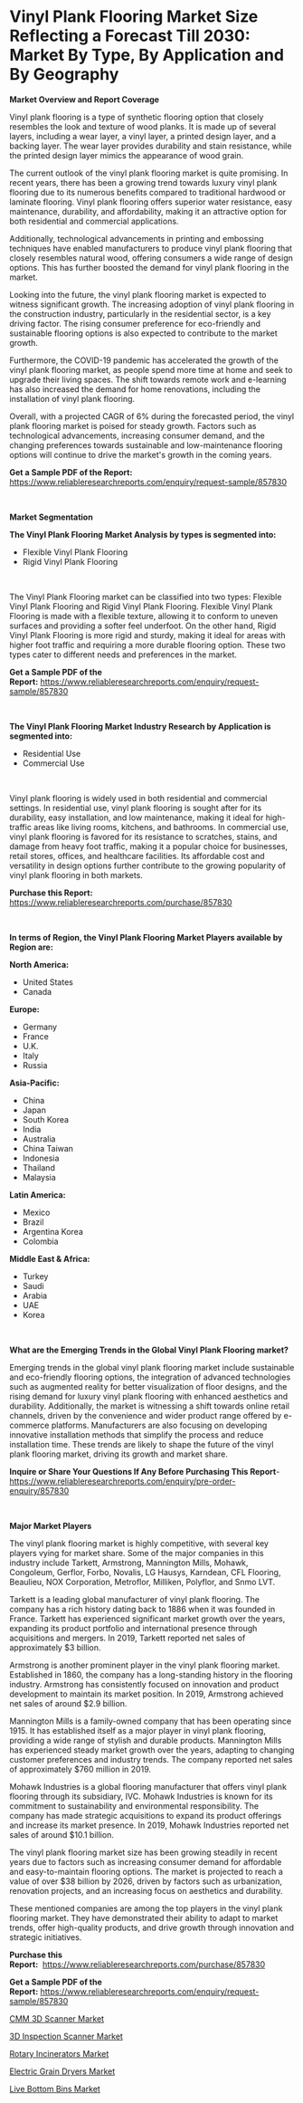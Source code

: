 <p><h1>Vinyl Plank Flooring Market Size Reflecting a Forecast Till 2030: Market By Type, By Application and By Geography</h1></p><p><strong>Market Overview and Report Coverage</strong></p>
<p><p>Vinyl plank flooring is a type of synthetic flooring option that closely resembles the look and texture of wood planks. It is made up of several layers, including a wear layer, a vinyl layer, a printed design layer, and a backing layer. The wear layer provides durability and stain resistance, while the printed design layer mimics the appearance of wood grain.</p><p>The current outlook of the vinyl plank flooring market is quite promising. In recent years, there has been a growing trend towards luxury vinyl plank flooring due to its numerous benefits compared to traditional hardwood or laminate flooring. Vinyl plank flooring offers superior water resistance, easy maintenance, durability, and affordability, making it an attractive option for both residential and commercial applications.</p><p>Additionally, technological advancements in printing and embossing techniques have enabled manufacturers to produce vinyl plank flooring that closely resembles natural wood, offering consumers a wide range of design options. This has further boosted the demand for vinyl plank flooring in the market.</p><p>Looking into the future, the vinyl plank flooring market is expected to witness significant growth. The increasing adoption of vinyl plank flooring in the construction industry, particularly in the residential sector, is a key driving factor. The rising consumer preference for eco-friendly and sustainable flooring options is also expected to contribute to the market growth.</p><p>Furthermore, the COVID-19 pandemic has accelerated the growth of the vinyl plank flooring market, as people spend more time at home and seek to upgrade their living spaces. The shift towards remote work and e-learning has also increased the demand for home renovations, including the installation of vinyl plank flooring.</p><p>Overall, with a projected CAGR of 6% during the forecasted period, the vinyl plank flooring market is poised for steady growth. Factors such as technological advancements, increasing consumer demand, and the changing preferences towards sustainable and low-maintenance flooring options will continue to drive the market's growth in the coming years.</p></p>
<p><strong>Get a Sample PDF of the Report:</strong> <a href="https://www.reliableresearchreports.com/enquiry/request-sample/857830">https://www.reliableresearchreports.com/enquiry/request-sample/857830</a></p>
<p>&nbsp;</p>
<p><strong>Market Segmentation</strong></p>
<p><strong>The Vinyl Plank Flooring Market Analysis by types is segmented into:</strong></p>
<p><ul><li>Flexible Vinyl Plank Flooring</li><li>Rigid Vinyl Plank Flooring</li></ul></p>
<p>&nbsp;</p>
<p><p>The Vinyl Plank Flooring market can be classified into two types: Flexible Vinyl Plank Flooring and Rigid Vinyl Plank Flooring. Flexible Vinyl Plank Flooring is made with a flexible texture, allowing it to conform to uneven surfaces and providing a softer feel underfoot. On the other hand, Rigid Vinyl Plank Flooring is more rigid and sturdy, making it ideal for areas with higher foot traffic and requiring a more durable flooring option. These two types cater to different needs and preferences in the market.</p></p>
<p><strong>Get a Sample PDF of the Report:</strong>&nbsp;<a href="https://www.reliableresearchreports.com/enquiry/request-sample/857830">https://www.reliableresearchreports.com/enquiry/request-sample/857830</a></p>
<p>&nbsp;</p>
<p><strong>The Vinyl Plank Flooring Market Industry Research by Application is segmented into:</strong></p>
<p><ul><li>Residential Use</li><li>Commercial Use</li></ul></p>
<p>&nbsp;</p>
<p><p>Vinyl plank flooring is widely used in both residential and commercial settings. In residential use, vinyl plank flooring is sought after for its durability, easy installation, and low maintenance, making it ideal for high-traffic areas like living rooms, kitchens, and bathrooms. In commercial use, vinyl plank flooring is favored for its resistance to scratches, stains, and damage from heavy foot traffic, making it a popular choice for businesses, retail stores, offices, and healthcare facilities. Its affordable cost and versatility in design options further contribute to the growing popularity of vinyl plank flooring in both markets.</p></p>
<p><strong>Purchase this Report:</strong>&nbsp; <a href="https://www.reliableresearchreports.com/purchase/857830">https://www.reliableresearchreports.com/purchase/857830</a></p>
<p>&nbsp;</p>
<p><strong>In terms of Region, the Vinyl Plank Flooring Market Players available by Region are:</strong></p>
<p>
    <p> <strong> North America: </strong>
        <ul>
            <li>United States</li>
            <li>Canada</li>
        </ul>
        </p> 
    <p> <strong> Europe: </strong>
        <ul>
            <li>Germany</li>
            <li>France</li>
            <li>U.K.</li>
            <li>Italy</li>
            <li>Russia</li>
        </ul>
        </p> 
    <p> <strong> Asia-Pacific: </strong>
        <ul>
            <li>China</li>
            <li>Japan</li>
            <li>South Korea</li>
            <li>India</li>
            <li>Australia</li>
            <li>China Taiwan</li>
            <li>Indonesia</li>
            <li>Thailand</li>
            <li>Malaysia</li>
        </ul>
        </p> 
    <p> <strong> Latin America: </strong>
        <ul>
            <li>Mexico</li>
            <li>Brazil</li>
            <li>Argentina Korea</li>
            <li>Colombia</li>
        </ul>
        </p> 
    <p> <strong> Middle East & Africa: </strong>
        <ul>
            <li>Turkey</li>
            <li>Saudi</li>
            <li>Arabia</li>
            <li>UAE</li>
            <li>Korea</li>
        </ul>
    </p>
    </p>
<p>&nbsp;</p>
<p><strong>What are the Emerging Trends in the Global Vinyl Plank Flooring market?</strong></p>
<p><p>Emerging trends in the global vinyl plank flooring market include sustainable and eco-friendly flooring options, the integration of advanced technologies such as augmented reality for better visualization of floor designs, and the rising demand for luxury vinyl plank flooring with enhanced aesthetics and durability. Additionally, the market is witnessing a shift towards online retail channels, driven by the convenience and wider product range offered by e-commerce platforms. Manufacturers are also focusing on developing innovative installation methods that simplify the process and reduce installation time. These trends are likely to shape the future of the vinyl plank flooring market, driving its growth and market share.</p></p>
<p><strong>Inquire or Share Your Questions If Any Before Purchasing This Report</strong>- <a href="https://www.reliableresearchreports.com/enquiry/pre-order-enquiry/857830">https://www.reliableresearchreports.com/enquiry/pre-order-enquiry/857830</a></p>
<p>&nbsp;</p>
<p><strong>Major Market Players</strong></p>
<p><p>The vinyl plank flooring market is highly competitive, with several key players vying for market share. Some of the major companies in this industry include Tarkett, Armstrong, Mannington Mills, Mohawk, Congoleum, Gerflor, Forbo, Novalis, LG Hausys, Karndean, CFL Flooring, Beaulieu, NOX Corporation, Metroflor, Milliken, Polyflor, and Snmo LVT.</p><p>Tarkett is a leading global manufacturer of vinyl plank flooring. The company has a rich history dating back to 1886 when it was founded in France. Tarkett has experienced significant market growth over the years, expanding its product portfolio and international presence through acquisitions and mergers. In 2019, Tarkett reported net sales of approximately $3 billion.</p><p>Armstrong is another prominent player in the vinyl plank flooring market. Established in 1860, the company has a long-standing history in the flooring industry. Armstrong has consistently focused on innovation and product development to maintain its market position. In 2019, Armstrong achieved net sales of around $2.9 billion.</p><p>Mannington Mills is a family-owned company that has been operating since 1915. It has established itself as a major player in vinyl plank flooring, providing a wide range of stylish and durable products. Mannington Mills has experienced steady market growth over the years, adapting to changing customer preferences and industry trends. The company reported net sales of approximately $760 million in 2019.</p><p>Mohawk Industries is a global flooring manufacturer that offers vinyl plank flooring through its subsidiary, IVC. Mohawk Industries is known for its commitment to sustainability and environmental responsibility. The company has made strategic acquisitions to expand its product offerings and increase its market presence. In 2019, Mohawk Industries reported net sales of around $10.1 billion.</p><p>The vinyl plank flooring market size has been growing steadily in recent years due to factors such as increasing consumer demand for affordable and easy-to-maintain flooring options. The market is projected to reach a value of over $38 billion by 2026, driven by factors such as urbanization, renovation projects, and an increasing focus on aesthetics and durability.</p><p>These mentioned companies are among the top players in the vinyl plank flooring market. They have demonstrated their ability to adapt to market trends, offer high-quality products, and drive growth through innovation and strategic initiatives.</p></p>
<p><strong>Purchase this Report:</strong>&nbsp;&nbsp;<a href="https://www.reliableresearchreports.com/purchase/857830">https://www.reliableresearchreports.com/purchase/857830</a></p>
<p></p>
<p><strong>Get a Sample PDF of the Report:</strong>&nbsp;<a href="https://www.reliableresearchreports.com/enquiry/request-sample/857830">https://www.reliableresearchreports.com/enquiry/request-sample/857830</a></p>
<p><p><a href="https://medium.com/@efrainhaley/cmm-3d-scanner-market-competitive-analysis-market-trends-and-forecast-to-2030-99ee15806c80">CMM 3D Scanner Market</a></p><p><a href="https://medium.com/@cleogerhold/3d-inspection-scanner-market-insights-into-market-cagr-market-trends-and-growth-strategies-832fe53ade84">3D Inspection Scanner Market</a></p><p><a href="https://medium.com/@torreyjones2023/rotary-incinerators-market-analysis-its-cagr-market-segmentation-and-global-industry-overview-3f2b49377bc4">Rotary Incinerators Market</a></p><p><a href="https://medium.com/@dannyharber1978/electric-grain-dryers-market-share-evolution-and-market-growth-trends-2023-2030-2eb8eeb51463">Electric Grain Dryers Market</a></p><p><a href="https://medium.com/@ewellklocko/live-bottom-bins-market-outlook-industry-overview-and-forecast-2023-to-2030-8a1c1dd1aff3">Live Bottom Bins Market</a></p></p>